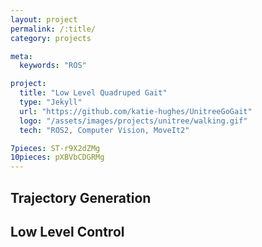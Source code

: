 ```yaml
---
layout: project
permalink: /:title/
category: projects

meta:
  keywords: "ROS"

project:
  title: "Low Level Quadruped Gait"
  type: "Jekyll"
  url: "https://github.com/katie-hughes/UnitreeGoGait"
  logo: "/assets/images/projects/unitree/walking.gif"
  tech: "ROS2, Computer Vision, MoveIt2"

7pieces: ST-r9X2dZMg
10pieces: pXBVbCDGRMg
---
```


## Trajectory Generation

## Low Level Control

<br><br>

<!-- {% include youtubePlayer.html id=page.10pieces %} -->

